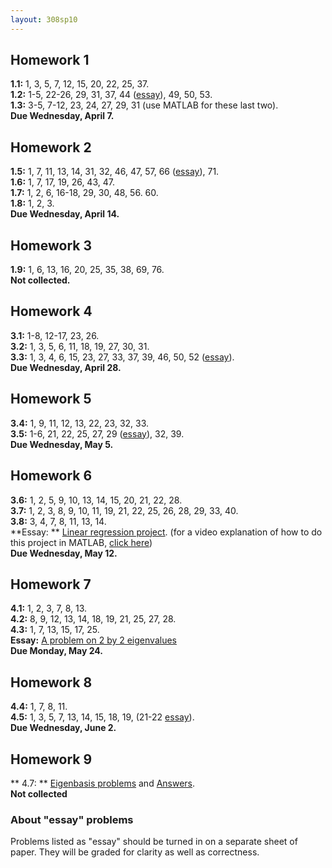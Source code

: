 ```yaml
---
layout: 308sp10
---
```


## Homework 1

**1.1:** 1, 3, 5, 7, 12, 15, 20, 22, 25, 37.\
 **1.2:** 1-5, 22-26, 29, 31, 37, 44 ([essay](#essay)), 49, 50, 53.\
 **1.3:** 3-5, 7-12, 23, 24, 27, 29, 31 (use MATLAB for these last
two).\
 **Due Wednesday, April 7.**

## Homework 2

**1.5:** 1, 7, 11, 13, 14, 31, 32, 46, 47, 57, 66 ([essay](#essay)),
71.\
 **1.6:** 1, 7, 17, 19, 26, 43, 47.\
 **1.7:** 1, 2, 6, 16-18, 29, 30, 48, 56. 60.\
 **1.8:** 1, 2, 3.\
 **Due Wednesday, April 14.**

## Homework 3

**1.9:** 1, 6, 13, 16, 20, 25, 35, 38, 69, 76.\
 **Not collected.**

## Homework 4

**3.1:** 1-8, 12-17, 23, 26.\
 **3.2:** 1, 3, 5, 6, 11, 18, 19, 27, 30, 31.\
 **3.3:** 1, 3, 4, 6, 15, 23, 27, 33, 37, 39, 46, 50, 52
([essay](#essay)). \
 **Due Wednesday, April 28.**

## Homework 5

**3.4:** 1, 9, 11, 12, 13, 22, 23, 32, 33.\
 **3.5:** 1-6, 21, 22, 25, 27, 29 ([essay](#essay)), 32, 39.\
 **Due Wednesday, May 5.**

## Homework 6

**3.6:** 1, 2, 5, 9, 10, 13, 14, 15, 20, 21, 22, 28.\
 **3.7:** 1, 2, 3, 8, 9, 10, 11, 19, 21, 22, 25, 26, 28, 29, 33, 40.\
 **3.8:** 3, 4, 7, 8, 11, 13, 14.\
 **Essay: ** [Linear regression
project](essay-linear-regression-matlab.pdf). (for a video explanation
of how to do this project in MATLAB, [click
here](http://screencast.com/t/MjFiY2E1))\
 **Due Wednesday, May 12.**

## Homework 7

**4.1:** 1, 2, 3, 7, 8, 13.\
 **4.2:** 8, 9, 12, 13, 14, 18, 19, 21, 25, 27, 28. \
 **4.3:** 1, 7, 13, 15, 17, 25. \
 **Essay:** [A problem on 2 by 2
eigenvalues](essay-eigenvalues-2by2.pdf)\
 **Due Monday, May 24.**

## Homework 8

**4.4:** 1, 7, 8, 11.\
 **4.5:** 1, 3, 5, 7, 13, 14, 15, 18, 19, (21-22 [essay](#essay)).\
 **Due Wednesday, June 2.**

## Homework 9

** 4.7: ** [Eigenbasis problems](eigenbasis.pdf) and
[Answers](eigenbasis-ans.pdf).\
 **Not collected**

### About "essay" problems

Problems listed as "essay" should be turned in on a separate sheet of
paper. They will be graded for clarity as well as correctness.

